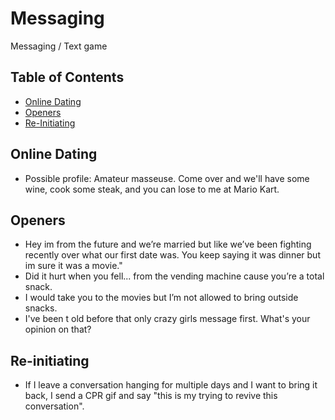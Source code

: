 # Messaging

Messaging / Text game

## Table of Contents

* [Online Dating](#online-dating)
* [Openers](#openers)
* [Re-Initiating](#re-initiating)

## Online Dating

* Possible profile: Amateur masseuse. Come over and we'll have some wine, cook some steak, and you can lose to me at Mario Kart.

## Openers

* Hey im from the future and we’re married but like we’ve been fighting recently over what our
first date was. You keep saying it was dinner but im sure it was a movie."
* Did it hurt when you fell... from the vending machine cause you’re a total snack.
* I would take you to the movies but I’m not allowed to bring outside snacks.
* I've been t old before that only crazy girls message first. What's your opinion on that?

## Re-initiating
* If I leave a conversation hanging for multiple days and I want to bring it back, I send a CPR gif
and say "this is my trying to revive this conversation".
